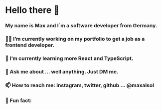 ### <h1>Hello there 👋</h1>

### My name is Max and I´m a software developer from Germany.

### 👨‍💻 I’m currently working on my portfolio to get a job as a frontend developer.

### 🌱 I’m currently learning more React and TypeScript.

### 💬 Ask me about ... well anything. Just DM me.

### 📫 How to reach me: instagram, twitter, github ... @maxalsol

### 🤪 Fun fact:
